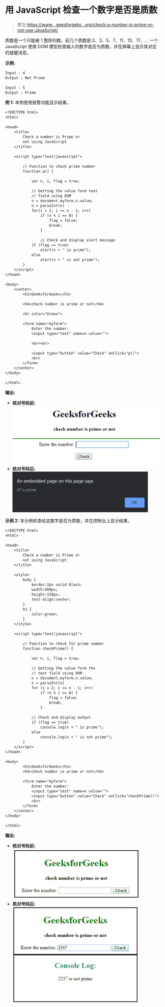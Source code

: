 # 用 JavaScript 检查一个数字是否是质数

> 原文:[https://www . geesforgeks . org/check-a-number-is-prime-or-not-use-JavaScript/](https://www.geeksforgeeks.org/check-a-number-is-prime-or-not-using-javascript/)

质数是一个只能被 1 整除的数。前几个质数是:2、3、5、7、11、13、17、…
一个 JavaScript 使用 DOM 模型检查输入的数字是否为质数，并在屏幕上显示其对应的提醒消息。

**示例:**

```
Input : 4
Output : Not Prime

Input : 5
Output : Prime

```

**例 1:** 本例使用报警功能显示结果。

```
<!DOCTYPE html>
<html>

<head>
    <title>
        Check a number is Prime or
        not using JavaScript
    </title>

    <script type="text/javascript">

        // Function to check prime number
        function p() {

            var n, i, flag = true;

            // Getting the value form text
            // field using DOM
            n = document.myform.n.value;
            n = parseInt(n)
            for(i = 2; i <= n - 1; i++)
                if (n % i == 0) {
                    flag = false;
                    break;
                }

                // Check and display alert message
            if (flag == true)
                alert(n + " is prime");
            else
                alert(n + " is not prime");
        }
    </script>
</head>

<body>
    <center>
        <h1>GeeksforGeeks</h1>

        <h4>check number is prime or not</h4>

        <hr color="Green">

        <form name="myform">
            Enter the number:
            <input type="text" name=n value="">

            <br><br>

            <input type="button" value="Check" onClick="p()">
            <br>
        </form>
    </center>
</body>

</html>
```

**输出:**

*   **核对号码前:**
    ![](img/a127fc61378938935b20b158be554804.png)
*   **核对号码后:**
    ![](img/18b77dfc8fd13cacf452230d9bdb8cf8.png)

**示例 2:** 本示例检查给定数字是否为质数，并在控制台上显示结果。

```
<!DOCTYPE html>
<html>

<head>
    <title>
        Check a number is Prime or
        not using JavaScript
    </title>

    <style>
        body {
            border:2px solid black;
            width:400px;
            height:150px;
            text-align:center;
        }
        h1 {
            color:green;
        }
    </style>

    <script type="text/javascript">

        // Function to check for prime number
        function checkPrime() {

            var n, i, flag = true;

            // Getting the value form the
            // text field using DOM
            n = document.myform.n.value;
            n = parseInt(n)
            for (i = 2; i <= n - 1; i++)
                if (n % i == 0) {
                    flag = false;
                    break;
                }

            // Check and display output
            if (flag == true)
                console.log(n + " is prime");
            else
                console.log(n + " is not prime");
        }
    </script>
</head>

<body>
        <h1>GeeksforGeeks</h1>
        <h4>check number is prime or not</h4>

        <form name="myform">
            Enter the number:
            <input type="text" name=n value="">
            <input type="button" value="Check" onClick="checkPrime()">
            <br>
        </form>
    </center>
</body>

</html>                                
```

**输出:**

*   **核对号码前:**
    ![](img/486f0573a2652d1357f587671b5ac02a.png)
*   **核对号码后:**
    ![](img/20438ea6e3b1ecce5db282f55c32792e.png)